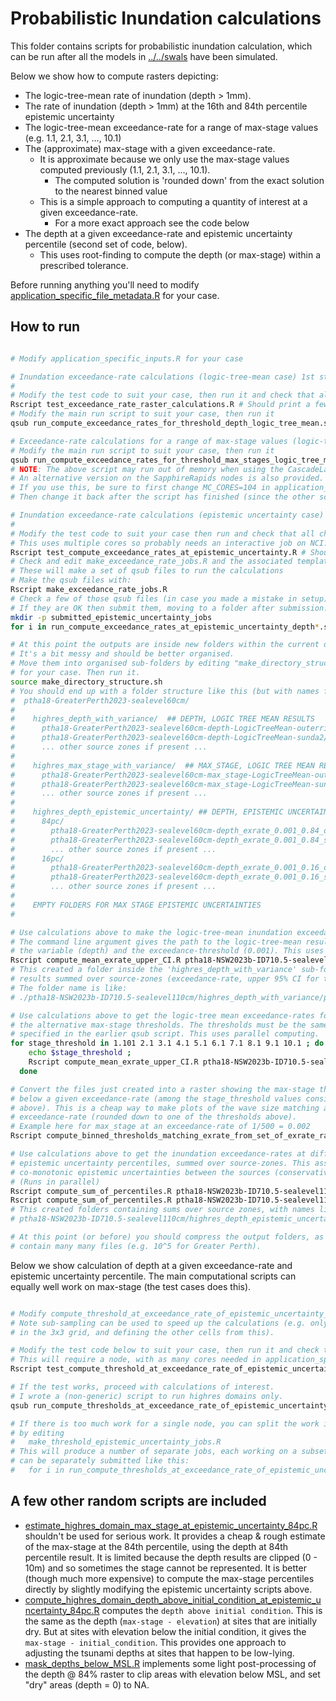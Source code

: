 # Probabilistic Inundation calculations

This folder contains scripts for probabilistic inundation calculation, which can be run after all the models in [../../swals](../../swals) have been simulated.

Below we show how to compute rasters depicting:
* The logic-tree-mean rate of inundation (depth > 1mm).
* The rate of inundation (depth > 1mm) at the 16th and 84th percentile epistemic uncertainty
* The logic-tree-mean exceedance-rate for a range of max-stage values (e.g. 1.1, 2.1, 3.1, ..., 10.1)
* The (approximate) max-stage with a given exceedance-rate. 
  * It is approximate because we only use the max-stage values computed previously (1.1, 2.1, 3.1, ..., 10.1).
    * The computed solution is 'rounded down' from the exact solution to the nearest binned value
  * This is a simple approach to computing a quantity of interest at a given exceedance-rate.
    * For a more exact approach see the code below 
* The depth at a given exceedance-rate and epistemic uncertainty percentile (second set of code, below).
  * This uses root-finding to compute the depth (or max-stage) within a prescribed tolerance.

Before running anything you'll need to modify [application_specific_file_metadata.R](application_specific_file_metadata.R) for your case.

## How to run

```bash

# Modify application_specific_inputs.R for your case

# Inundation exceedance-rate calculations (logic-tree-mean case) 1st step
#
# Modify the test code to suit your case, then run it and check that all cases PASS
Rscript test_exceedance_rate_raster_calculations.R # Should print a few "PASS"
# Modify the main run script to suit your case, then run it
qsub run_compute_exceedance_rates_for_threshold_depth_logic_tree_mean.sh

# Exceedance-rate calculations for a range of max-stage values (logic-tree-mean case, 1st step)
# Modify the main run script to suit your case, then run it
qsub run_compute_exceedance_rates_for_threshold_max_stages_logic_tree_mean.sh
# NOTE: The above script may run out of memory when using the CascadeLake nodes.
# An alternative version on the SapphireRapids nodes is also provided.
# If you use this, be sure to first change MC_CORES=104 in application_specific_file_metadata.R.
# Then change it back after the script has finished (since the other scripts below use CascadeLake).

# Inundation exceedance-rate calculations (epistemic uncertainty case) 1st step
#
# Modify the test code to suit your case then run and check that all checks PASS 
# This uses multiple cores so probably needs an interactive job on NCI.
Rscript test_compute_exceedance_rates_at_epistemic_uncertainty.R # Should print "PASS"
# Check and edit make_exceedance_rate_jobs.R and the associated template script.
# These will make a set of qsub files to run the calculations
# Make the qsub files with:
Rscript make_exceedance_rate_jobs.R
# Check a few of those qsub files (in case you made a mistake in setup)
# If they are OK then submit them, moving to a folder after submission.
mkdir -p submitted_epistemic_uncertainty_jobs
for i in run_compute_exceedance_rates_at_epistemic_uncertainty_depth*.sh; do echo $i; qsub $i; mv $i submitted_epistemic_uncertainty_jobs; done

# At this point the outputs are inside new folders within the current directory.
# It's a bit messy and should be better organised.
# Move them into organised sub-folders by editing "make_directory_structure.sh"
# for your case. Then run it.
source make_directory_structure.sh
# You should end up with a folder structure like this (but with names for NSW, not Greater Perth!!):
#  ptha18-GreaterPerth2023-sealevel60cm/
#
#    highres_depth_with_variance/  ## DEPTH, LOGIC TREE MEAN RESULTS
#      ptha18-GreaterPerth2023-sealevel60cm-depth-LogicTreeMean-outerrisesunda/
#      ptha18-GreaterPerth2023-sealevel60cm-depth-LogicTreeMean-sunda2/
#      ... other source zones if present ...
#
#    highres_max_stage_with_variance/  ## MAX_STAGE, LOGIC TREE MEAN RESULTS
#      ptha18-GreaterPerth2023-sealevel60cm-max_stage-LogicTreeMean-outerrisesunda/
#      ptha18-GreaterPerth2023-sealevel60cm-max_stage-LogicTreeMean-sunda2/
#      ... other source zones if present ...
#
#    highres_depth_epistemic_uncertainty/ ## DEPTH, EPISTEMIC UNCERTAINTY RESULTS
#      84pc/
#        ptha18-GreaterPerth2023-sealevel60cm-depth_exrate_0.001_0.84_outerrisesunda/
#        ptha18-GreaterPerth2023-sealevel60cm-depth_exrate_0.001_0.84_sunda2/
#        ... other source zones if present ...
#      16pc/
#        ptha18-GreaterPerth2023-sealevel60cm-depth_exrate_0.001_0.16_outerrisesunda/
#        ptha18-GreaterPerth2023-sealevel60cm-depth_exrate_0.001_0.16_sunda2/
#        ... other source zones if present ...
#
#    EMPTY FOLDERS FOR MAX STAGE EPISTEMIC UNCERTAINTIES
#

# Use calculations above to make the logic-tree-mean inundation exceedance-rate and variance, summed over sources.
# The command line argument gives the path to the logic-tree-mean results above,
# the variable (depth) and the exceedance-threshold (0.001). This uses parallel computing.
Rscript compute_mean_exrate_upper_CI.R ptha18-NSW2023b-ID710.5-sealevel110cm/highres_depth_with_variance/ depth 0.001
# This created a folder inside the 'highres_depth_with_variance' sub-folder above, containing
# results summed over source-zones (exceedance-rate, upper 95% CI for true exeedance-rate, variance). 
# The folder name is like:
# ./ptha18-NSW2023b-ID710.5-sealevel110cm/highres_depth_with_variance/ptha18-NSW2023b-ID710.5-sealevel110cm-depth-LogicTreeMean-sum_of_source_zones

# Use calculations above to get the logic-tree mean exceedance-rates for all
# the alternative max-stage thresholds. The thresholds must be the same as
# specified in the earlier qsub script. This uses parallel computing.
for stage_threshold in 1.101 2.1 3.1 4.1 5.1 6.1 7.1 8.1 9.1 10.1 ; do
    echo $stage_threshold ;
    Rscript compute_mean_exrate_upper_CI.R ptha18-NSW2023b-ID710.5-sealevel110cm/highres_max_stage_with_variance max_stage $stage_threshold ;
  done

# Convert the files just created into a raster showing the max-stage threshold just
# below a given exceedance-rate (among the stage_threshold values considered
# above). This is a cheap way to make plots of the wave size matching a given
# exceedance-rate (rounded down to one of the thresholds above). 
# Example here for max_stage at an exceedance-rate of 1/500 = 0.002
Rscript compute_binned_thresholds_matching_exrate_from_set_of_exrate_rasters.R ptha18-NSW2023b-ID710.5-sealevel110cm/highres_max_stage_with_variance/ptha18-NSW2023b-ID710.5-sealevel110cm-max_stage-LogicTreeMean-sum_of_source_zones max_stage 0.002

# Use calculations above to get the inundation exceedance-rates at different
# epistemic uncertainty percentiles, summed over source-zones. This assumes
# co-monotonic epistemic uncertainties between the sources (conservative).
# (Runs in parallel)
Rscript compute_sum_of_percentiles.R ptha18-NSW2023b-ID710.5-sealevel110cm/highres_depth_epistemic_uncertainty/ 84 depth 0.001
Rscript compute_sum_of_percentiles.R ptha18-NSW2023b-ID710.5-sealevel110cm/highres_depth_epistemic_uncertainty/ 16 depth 0.001
# This created folders containing sums over source zones, with names like:
# ptha18-NSW2023b-ID710.5-sealevel110cm/highres_depth_epistemic_uncertainty/84pc/ptha18-NSW2023b-ID710.5-sealevel110cm-depth_exrate_0.001_0.84_sum_of_source_zones/

# At this point (or before) you should compress the output folders, as they can
# contain many many files (e.g. 10^5 for Greater Perth). 

```

Below we show calculation of depth at a given exceedance-rate and epistemic uncertainty percentile.
The main computational scripts can equally well work on max-stage (the test cases does this).
```bash

# Modify compute_threshold_at_exceedance_rate_of_epistemic_uncertainty_percentile.R for your case.
# Note sub-sampling can be used to speed up the calculations (e.g. only computing the middle pixel
# in the 3x3 grid, and defining the other cells from this).

# Modify the test code below to suit your case, then run it and check that it prints PASS.
# This will require a node, with as many cores needed in application_specific_inputs.R::MC_CORES.
Rscript test_compute_threshold_at_exceedance_rate_of_epistemic_uncertainty.R

# If the test works, proceed with calculations of interest.
# I wrote a (non-generic) script to run highres domains only.
qsub run_compute_thresholds_at_exceedance_rate_of_epistemic_uncertainty_percentile.sh

# If there is too much work for a single node, you can split the work into pieces 
# by editing 
#   make_threshold_epistemic_uncertainty_jobs.R
# This will produce a number of separate jobs, each working on a subset of domains, which
# can be separately submitted like this:
#   for i in run_compute_thresholds_at_exceedance_rate_of_epistemic_uncertainty_percentile_[1-9]*.sh; do echo $i; qsub $i; mv $i submitted_epistemic_uncertainty_jobs; done

```

## A few other random scripts are included

* [estimate_highres_domain_max_stage_at_epistemic_uncertainty_84pc.R](estimate_highres_domain_max_stage_at_epistemic_uncertainty_84pc.R) shouldn't be used for serious work. It provides a cheap & rough estimate of the max-stage at the 84th percentile, using the depth at 84th percentile result. It is limited because the depth results are clipped (0 - 10m) and so sometimes the stage cannot be represented. It is better (though much more expensive) to compute the max-stage percentiles directly by slightly modifying the epistemic uncertainty scripts above.
* [compute_highres_domain_depth_above_initial_condition_at_epistemic_uncertainty_84pc.R](compute_highres_domain_depth_above_initial_condition_at_epistemic_uncertainty_84pc.R) computes the `depth above initial condition`. This is the same as the depth (`max-stage - elevation`) at sites that are initially dry. But at sites with elevation below the initial condition, it gives the `max-stage - initial_condition`. This provides one approach to adjusting the tsunami depths at sites that happen to be low-lying.
* [mask_depths_below_MSL.R](mask_depths_below_MSL.R) implements some light post-processing of the depth @ 84% raster to clip areas with elevation below MSL, and set "dry" areas (depth = 0) to NA.
